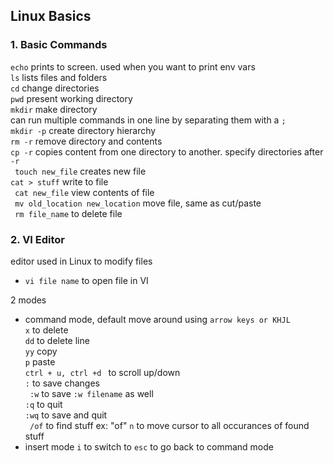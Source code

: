 ## Linux Basics

### 1. Basic Commands

`echo` prints to screen. used when you want to print env vars  
`ls` lists files and folders  
`cd` change directories  
`pwd` present working directory  
`mkdir` make directory  
can run multiple commands in one line by separating them with a `;`  
`mkdir -p` create directory hierarchy  
`rm -r` remove directory and contents  
`cp -r` copies content from one directory to another. specify directories after `-r`  
` touch new_file` creates new file  
`cat > stuff` write to file  
` cat new_file` view contents of file  
` mv old_location new_location` move file, same as cut/paste  
` rm file_name` to delete file

### 2. VI Editor

editor used in Linux to modify files

- `vi file name` to open file in VI

2 modes

- command mode, default
  move around using `arrow keys or KHJL`  
   `x` to delete  
   `dd` to delete line  
   `yy` copy  
   `p` paste  
   `ctrl + u, ctrl +d ` to scroll up/down  
   `:` to save changes  
   ` :w` to save `:w filename` as well  
   `:q` to quit  
   `:wq` to save and quit  
  ` /of` to find stuff ex: "of"
  `n` to move cursor to all occurances of found stuff
- insert mode `i` to switch to `esc` to go back to command mode
